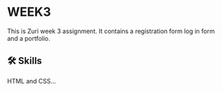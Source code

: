 
# WEEK3
This is  Zuri week 3 assignment. It contains 
a registration form
log in form
and a portfolio.  


## 🛠 Skills
HTML and CSS...

